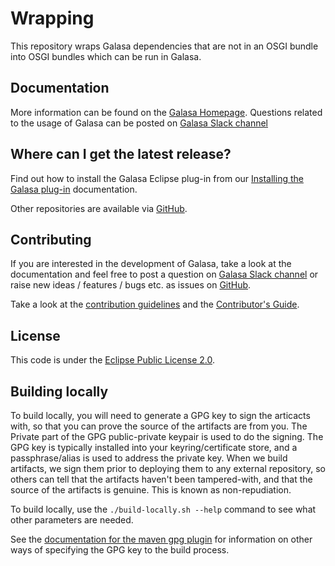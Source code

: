 # Wrapping
This repository wraps Galasa dependencies that are not in an OSGI bundle into OSGI bundles which can be run in Galasa. 

## Documentation

More information can be found on the [Galasa Homepage](https://galasa.dev). Questions related to the usage of Galasa can be posted on [Galasa Slack channel](https://galasa.slack.com)

## Where can I get the latest release?

Find out how to install the Galasa Eclipse plug-in from our [Installing the Galasa plug-in](https://galasa.dev/docs/getting-started/installing) documentation.

Other repositories are available via [GitHub](https://github.com/galasa-dev). 

## Contributing

If you are interested in the development of Galasa, take a look at the documentation and feel free to post a question on [Galasa Slack channel](https://galasa.slack.com) or raise new ideas / features / bugs etc. as issues on [GitHub](https://github.com/galasa-dev/projectmanagement).

Take a look at the [contribution guidelines](https://github.com/galasa-dev/projectmanagement/blob/main/contributing.md) and the [Contributor's Guide](https://github.com/galasa-dev/galasa/blob/main/CONTRIBUTING.md).

## License

This code is under the [Eclipse Public License 2.0](https://github.com/galasa-dev/galasa/blob/main/LICENSE).

## Building locally
To build locally, you will need to generate a GPG key to sign the articacts with, so that you can prove 
the source of the artifacts are from you. The Private part of the GPG public-private keypair is used to 
do the signing. The GPG key is typically installed into your keyring/certificate store, and a passphrase/alias is 
used to address the private key. 
When we build artifacts, we sign them prior to deploying them to any external repository, so others can 
tell that the artifacts haven't been tampered-with, and that the source of the artifacts is genuine.
This is known as non-repudiation.

To build locally, use the `./build-locally.sh --help` command to see what other parameters are needed.

See the [documentation for the maven gpg plugin](https://maven.apache.org/plugins/maven-gpg-plugin/usage.html)
for information on other ways of specifying the GPG key to the build process.
